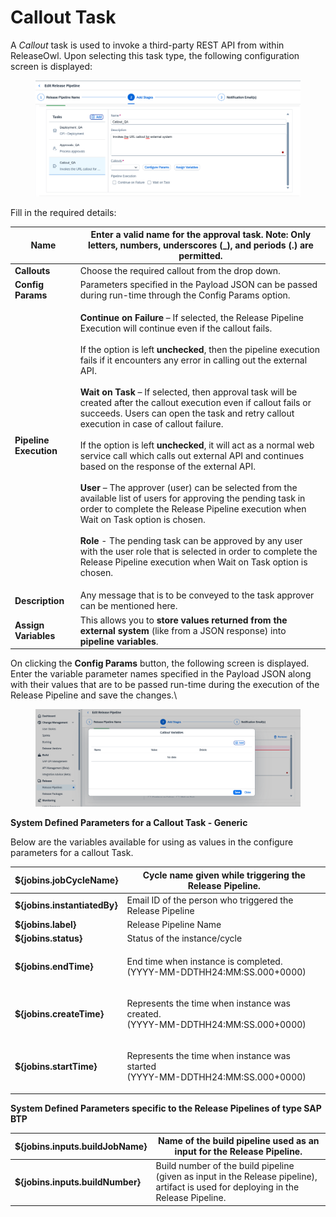 # Callout Task

A _Callout_ task is used to invoke a third-party REST API from within ReleaseOwl. Upon selecting this task type, the following configuration screen is displayed:

<figure><img src="../../../.gitbook/assets/image (1) (1) (1) (1) (1) (1) (1) (1) (1) (1) (1) (1) (1) (1) (1) (1) (1) (1) (1) (1) (1) (1) (1) (1) (1) (1) (1) (1) (1) (1) (1) (1) (1) (1) (1) (1) (1) (1) (1) (1) (1) (1) (1) (1).png" alt=""><figcaption></figcaption></figure>

Fill in the required details:

| **Name**               | Enter a valid name for the approval task. **Note:** Only letters, numbers, underscores (\_), and periods (.) are permitted.                                                                                                                                                                                                                                                                                                                                                                                                                                                                                                                                                                                                                                                                                                                                                                                                                                                                                                                                                                                                                                |
| ---------------------- | ---------------------------------------------------------------------------------------------------------------------------------------------------------------------------------------------------------------------------------------------------------------------------------------------------------------------------------------------------------------------------------------------------------------------------------------------------------------------------------------------------------------------------------------------------------------------------------------------------------------------------------------------------------------------------------------------------------------------------------------------------------------------------------------------------------------------------------------------------------------------------------------------------------------------------------------------------------------------------------------------------------------------------------------------------------------------------------------------------------------------------------------------------------- |
| **Callouts**           | Choose the required callout from the drop down.                                                                                                                                                                                                                                                                                                                                                                                                                                                                                                                                                                                                                                                                                                                                                                                                                                                                                                                                                                                                                                                                                                            |
| **Config Params**      | Parameters specified in the Payload JSON can be passed during run-time through the Config Params option.                                                                                                                                                                                                                                                                                                                                                                                                                                                                                                                                                                                                                                                                                                                                                                                                                                                                                                                                                                                                                                                   |
| **Pipeline Execution** | <p><strong>Continue on Failure</strong> – If selected, the Release Pipeline Execution will continue even if the callout fails.<br><br>If the option is left <strong>unchecked</strong>, then the pipeline execution fails if it encounters any error in calling out the external API.<br><br><strong>Wait on Task</strong> – If selected, then approval task will be created after the callout execution even if callout fails or succeeds. Users can open the task and retry callout execution in case of callout failure.<br><br>If the option is left <strong>unchecked</strong>, it will act as a normal web service call which calls out external API and continues based on the response of the external API.<br><br><strong>User</strong> – The approver (user) can be selected from the available list of users for approving the pending task in order to complete the Release Pipeline execution when Wait on Task option is chosen.<br><br><strong>Role</strong> - The pending task can be approved by any user with the user role that is selected in order to complete the Release Pipeline execution when Wait on Task option is chosen.</p> |
| **Description**        | Any message that is to be conveyed to the task approver can be mentioned here.                                                                                                                                                                                                                                                                                                                                                                                                                                                                                                                                                                                                                                                                                                                                                                                                                                                                                                                                                                                                                                                                             |
| **Assign Variables**   | This allows you to **store values returned from the external system** (like from a JSON response) into **pipeline variables**.                                                                                                                                                                                                                                                                                                                                                                                                                                                                                                                                                                                                                                                                                                                                                                                                                                                                                                                                                                                                                             |

On clicking the **Config Params** button, the following screen is displayed. Enter the variable parameter names specified in the Payload JSON along with their values that are to be passed run-time during the execution of the Release Pipeline and save the changes.\


<figure><img src="../../../.gitbook/assets/image (2) (1) (1) (1) (1) (1) (1) (1) (1) (1) (1) (1) (1) (1) (1) (1) (1) (1) (1) (1) (1) (1) (1) (1) (1) (1) (1) (1) (1) (1) (1) (1) (1) (1) (1) (1) (1) (1) (1) (1).png" alt=""><figcaption></figcaption></figure>

**System Defined Parameters for a Callout Task - Generic**

Below are the variables available for using as values in the configure parameters for a callout Task.

| **${jobins.jobCycleName}**   | Cycle name given while triggering the Release Pipeline.                                   |
| ---------------------------- | ----------------------------------------------------------------------------------------- |
| **${jobins.instantiatedBy}** | Email ID of the person who triggered the Release Pipeline                                 |
| **${jobins.label}**          | Release Pipeline Name                                                                     |
| **${jobins.status}**         | Status of the instance/cycle                                                              |
| **${jobins.endTime}**        | <p>End time when instance is completed.<br>(YYYY-MM-DDTHH24:MM:SS.000+0000)</p>           |
| **${jobins.createTime}**     | <p>Represents the time when instance was created.<br>(YYYY-MM-DDTHH24:MM:SS.000+0000)</p> |
| **${jobins.startTime}**      | <p>Represents the time when instance was started<br>(YYYY-MM-DDTHH24:MM:SS.000+0000)</p>  |

**System Defined Parameters specific to the Release Pipelines of type SAP BTP**

| **${jobins.inputs.buildJobName}** | Name of the build pipeline used as an input for the Release Pipeline.                                                                |
| --------------------------------- | ------------------------------------------------------------------------------------------------------------------------------------ |
| **${jobins.inputs.buildNumber}**  | Build number of the build pipeline (given as input in the Release pipeline), artifact is used for deploying in the Release Pipeline. |

